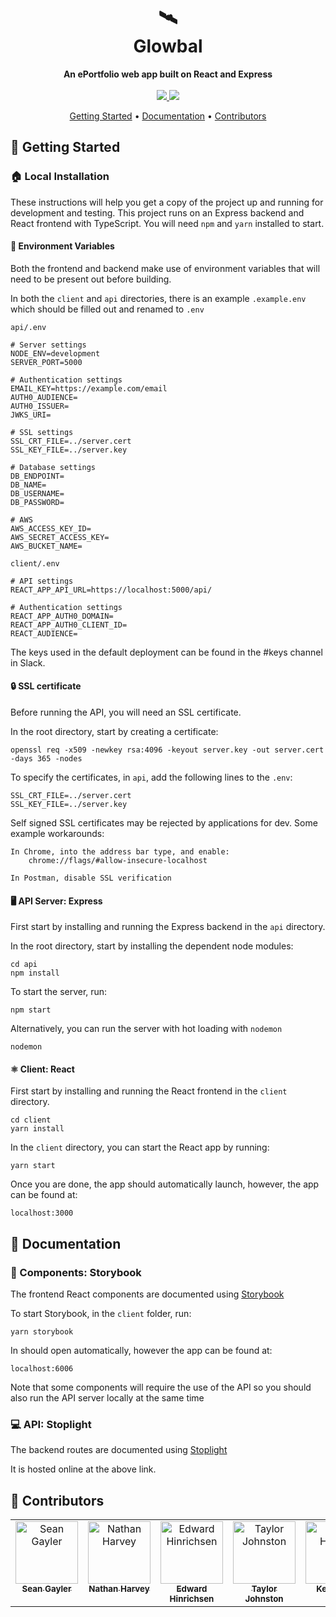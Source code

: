 <h1 align="center">🛰️<br>Glowbal</h1>

<div align="center">
    <strong>An ePortfolio web app built on React and Express</strong>
</div>

<br/>

<div align="center">
    <a href="https://www.notion.so/camel_Case-0a5b3335242b4dbcb35522caebb87548">
        <img src="https://img.shields.io/badge/documentation-Notion-000000?style=for-the-badge&logo=Notion"/>
    </a>
    <a href="https://glowbal.us.to">
        <img src="https://img.shields.io/badge/Live_Link-AWS-232F3E?style=for-the-badge&logo=Amazon-AWS"/>
    </a>
</div>

<div align="center">
    <p>
        <a href="#tada-getting-started">Getting Started</a> •
        <a href="#memo-documentation">Documentation</a> •
        <a href="#raising_hand-contributors">Contributors</a>
    </p>
</div>


## :tada: Getting Started

### :house: Local Installation

These instructions will help you get a copy of the project up and running for development and testing. This project runs on an Express backend and React frontend with TypeScript. You will need `npm` and `yarn` installed to start.

#### 🤫 Environment Variables

Both the frontend and backend make use of environment variables that will need to be present out before building.

In both the `client` and `api` directories, there is an example `.example.env` which should be filled out and renamed to `.env`

`api/.env`

```
# Server settings
NODE_ENV=development
SERVER_PORT=5000

# Authentication settings
EMAIL_KEY=https://example.com/email
AUTH0_AUDIENCE=
AUTH0_ISSUER=
JWKS_URI=

# SSL settings
SSL_CRT_FILE=../server.cert
SSL_KEY_FILE=../server.key

# Database settings
DB_ENDPOINT=
DB_NAME=
DB_USERNAME=
DB_PASSWORD=

# AWS
AWS_ACCESS_KEY_ID=
AWS_SECRET_ACCESS_KEY=
AWS_BUCKET_NAME=
```

`client/.env`
```
# API settings
REACT_APP_API_URL=https://localhost:5000/api/

# Authentication settings
REACT_APP_AUTH0_DOMAIN=
REACT_APP_AUTH0_CLIENT_ID=
REACT_AUDIENCE=
```

The keys used in the default deployment can be found in the #keys channel in Slack.

#### :lock: SSL certificate
Before running the API, you will need an SSL certificate. 

In the root directory, start by creating a certificate:
```
openssl req -x509 -newkey rsa:4096 -keyout server.key -out server.cert -days 365 -nodes
```
To specify the certificates, in `api`, add the following lines to the `.env`:
```
SSL_CRT_FILE=../server.cert
SSL_KEY_FILE=../server.key
```

Self signed SSL certificates may be rejected by applications for dev. 
Some example workarounds:

```
In Chrome, into the address bar type, and enable:
	chrome://flags/#allow-insecure-localhost

In Postman, disable SSL verification
```

#### 🖥 API Server: Express

First start by installing and running the Express backend in the `api` directory.

In the root directory, start by installing the dependent node modules:

```
cd api
npm install
```

To start the server, run:

```
npm start
```

Alternatively, you can run the server with hot loading with `nodemon`

```
nodemon
```

#### ⚛️ Client: React

First start by installing and running the React frontend in the `client` directory.

```
cd client
yarn install
```

In the `client` directory, you can start the React app by running:

```
yarn start
```

Once you are done, the app should automatically launch, however, the app can be found at:

```
localhost:3000
```

## :memo: Documentation

### :art: Components: Storybook

The frontend React components are documented using [Storybook](https://storybook.js.org)

To start Storybook, in the `client` folder, run:

```
yarn storybook
```

In should open automatically, however the app can be found at:

```
localhost:6006
```

Note that some components will require the use of the API so you should also run the API server locally at the same time

### :computer: API: Stoplight

The backend routes are documented using [Stoplight](https://camelcase.stoplight.io)

It is hosted online at the above link.


## :raising_hand: Contributors

<table>
  <tr valign="top">
    <td align="center"><a href="https://github.com/seangayler"><img src="https://avatars1.githubusercontent.com/seangayler" width="100px;" alt="Sean Gayler"/><br /><sub><b>Sean Gayler</b></sub></a></td>
    <td align="center"><a href="https://github.com/neatht"><img src="https://avatars1.githubusercontent.com/neatht" width="100px;" alt="Nathan Harvey"/><br /><sub><b>Nathan Harvey</b></sub></a></td>
    <td align="center"><a href="https://github.com/edhinrichsen"><img src="https://avatars1.githubusercontent.com/edhinrichsen" width="100px;" alt="Edward Hinrichsen"/><br /><sub><b>Edward Hinrichsen</b></sub></a></td>
    <td align="center"><a href="https://github.com/taylor-johnston"><img src="https://avatars1.githubusercontent.com/taylor-johnston" width="100px;" alt="Taylor Johnston"/><br /><sub><b>Taylor Johnston</b></sub></a></td>
    <td align="center"><a href="https://github.com/kwhk"><img src="https://avatars1.githubusercontent.com/kwhk" width="100px;" alt="Nathan Harvey"/><br /><sub><b>Kevin Kim</b></sub></a></td>
  </tr>
</table>
